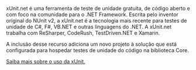 ﻿xUnit.net é uma ferramenta de teste de unidade gratuita, de código aberto e com foco na comunidade para o .NET Framework. Escrita pelo inventor original do NUnit v2, a xUnit.net é a tecnologia mais recente para testes de unidade de C#, F#, VB.NET e outras linguagens do .NET. A xUnit.net trabalha com ReSharper, CodeRush, TestDriven.NET e Xamarin. 

A inclusão desse recurso adiciona um novo projeto à solução que está configurada para hospedar testes de unidade do código na biblioteca Core.

[Saiba mais sobre o uso da xUnit.](https://xunit.net/)
